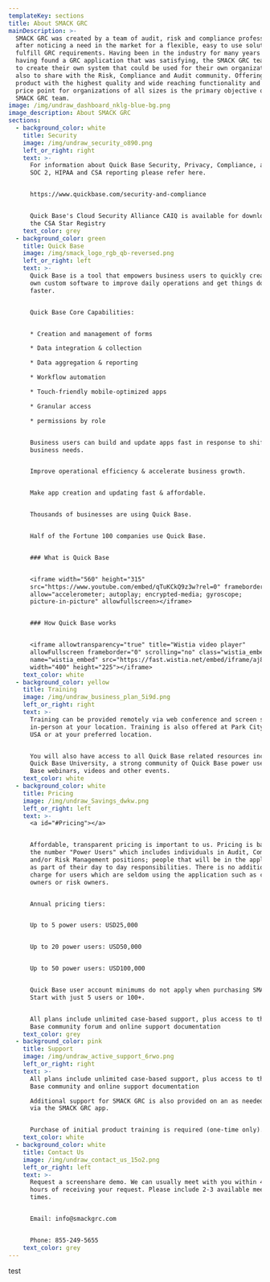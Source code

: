```yaml
---
templateKey: sections
title: About SMACK GRC
mainDescription: >-
  SMACK GRC was created by a team of audit, risk and compliance professionals
  after noticing a need in the market for a flexible, easy to use solution to
  fulfill GRC requirements. Having been in the industry for many years and never
  having found a GRC application that was satisfying, the SMACK GRC team set off
  to create their own system that could be used for their own organizations and
  also to share with the Risk, Compliance and Audit community. Offering a
  product with the highest quality and wide reaching functionality and at a
  price point for organizations of all sizes is the primary objective of the
  SMACK GRC team.
image: /img/undraw_dashboard_nklg-blue-bg.png
image_description: About SMACK GRC
sections:
  - background_color: white
    title: Security
    image: /img/undraw_security_o890.png
    left_or_right: right
    text: >-
      For information about Quick Base Security, Privacy, Compliance, and SOC 1,
      SOC 2, HIPAA and CSA reporting please refer here.


      https://www.quickbase.com/security-and-compliance


      Quick Base's Cloud Security Alliance CAIQ is available for download from
      the CSA Star Registry
    text_color: grey
  - background_color: green
    title: Quick Base
    image: /img/smack_logo_rgb_qb-reversed.png
    left_or_right: left
    text: >-
      Quick Base is a tool that empowers business users to quickly create their
      own custom software to improve daily operations and get things done
      faster. 


      Quick Base Core Capabilities:


      * Creation and management of forms

      * Data integration & collection

      * Data aggregation & reporting

      * Workflow automation

      * Touch-friendly mobile-optimized apps

      * Granular access

      * permissions by role


      Business users can build and update apps fast in response to shifting
      business needs.


      Improve operational efficiency & accelerate business growth.


      Make app creation and updating fast & affordable.


      Thousands of businesses are using Quick Base.


      Half of the Fortune 100 companies use Quick Base. 


      ### What is Quick Base


      <iframe width="560" height="315"
      src="https://www.youtube.com/embed/qTuKCkQ9z3w?rel=0" frameborder="0"
      allow="accelerometer; autoplay; encrypted-media; gyroscope;
      picture-in-picture" allowfullscreen></iframe>


      ### How Quick Base works


      <iframe allowtransparency="true" title="Wistia video player"
      allowFullscreen frameborder="0" scrolling="no" class="wistia_embed"
      name="wistia_embed" src="https://fast.wistia.net/embed/iframe/aj8e4qjeim"
      width="400" height="225"></iframe>
    text_color: white
  - background_color: yellow
    title: Training
    image: /img/undraw_business_plan_5i9d.png
    left_or_right: right
    text: >-
      Training can be provided remotely via web conference and screen share or
      in-person at your location. Training is also offered at Park City, Utah,
      USA or at your preferred location. 


      You will also have access to all Quick Base related resources including
      Quick Base University, a strong community of Quick Base power users, Quick
      Base webinars, videos and other events.
    text_color: white
  - background_color: white
    title: Pricing
    image: /img/undraw_Savings_dwkw.png
    left_or_right: left
    text: >-
      <a id="#Pricing"></a>


      Affordable, transparent pricing is important to us. Pricing is based on
      the number "Power Users" which includes individuals in Audit, Compliance
      and/or Risk Management positions; people that will be in the application
      as part of their day to day responsibilities. There is no additional
      charge for users which are seldom using the application such as control
      owners or risk owners.


      Annual pricing tiers: 


      Up to 5 power users: USD25,000 


      Up to 20 power users: USD50,000


      Up to 50 power users: USD100,000


      Quick Base user account minimums do not apply when purchasing SMACK GRC.
      Start with just 5 users or 100+.


      All plans include unlimited case-based support, plus access to the Quick
      Base community forum and online support documentation
    text_color: grey
  - background_color: pink
    title: Support
    image: /img/undraw_active_support_6rwo.png
    left_or_right: right
    text: >-
      All plans include unlimited case-based support, plus access to the Quick
      Base community and online support documentation

      Additional support for SMACK GRC is also provided on an as needed basis
      via the SMACK GRC app. 


      Purchase of initial product training is required (one-time only).
    text_color: white
  - background_color: white
    title: Contact Us
    image: /img/undraw_contact_us_15o2.png
    left_or_right: left
    text: >-
      Request a screenshare demo. We can usually meet with you within 48-72
      hours of receiving your request. Please include 2-3 available meeting
      times.


      Email: info@smackgrc.com


      Phone: 855-249-5655
    text_color: grey
---
```

test
